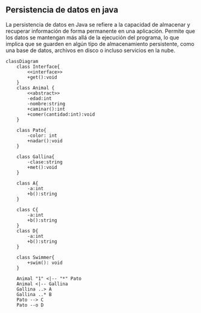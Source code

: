 ## Persistencia de datos en java
La persistencia de datos en Java se refiere a la capacidad de almacenar y recuperar información de forma permanente en una aplicación. Permite que los datos se mantengan más allá de la ejecución del programa, lo que implica que se guarden en algún tipo de almacenamiento persistente, como una base de datos, archivos en disco o incluso servicios en la nube.

```mermaid
classDiagram
    class Interface{
        <<interface>>
        +get():void
    }
    class Animal {
        <<abstract>>
        -edad:int
        -nombre:string
        +caminar():int
        +comer(cantidad:int):void
    }
    
    class Pato{
        -color: int
        +nadar():void
    }
    
    class Gallina{
        -clase:string
        +met():void
    }
    
    class A{
        -a:int
        +b():string
    }

    class C{
        -a:int
        +b():string
    }
    class D{
        -a:int
        +b():string
    }
    
    class Swimmer{
        +swim(): void
    }

    Animal "1" <|-- "*" Pato
    Animal <|-- Gallina
    Gallina ..> A
    Gallina ..* B
    Pato --> C
    Pato --o D
```
